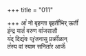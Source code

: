 +++
title = "011"

+++
आ꣡ नो बृहन्ता बृहती꣡भिर् ऊती꣡  
इ꣡न्द्र यातं꣡ वरुण वा꣡जसातौ  
य꣡द् दिद्य꣡वः प्ŕ̥तनासु प्रक्री꣡ळान्  
त꣡स्य वां स्याम सनिता꣡र आजेः꣡  